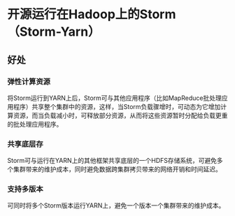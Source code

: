 # 开源运行在Hadoop上的Storm （Storm-Yarn）

## 好处

### 弹性计算资源

将Storm运行到YARN上后，Storm可与其他应用程序（比如MapReduce批处理应用程序）共享整个集群中的资源，这样，当Storm负载骤增时，可动态为它增加计算资源，而当负载减小时，可释放部分资源，从而将这些资源暂时分配给负载更重的批处理应用程序。

### 共享底层存

Storm可与运行在YARN上的其他框架共享底层的一个HDFS存储系统，可避免多个集群带来的维护成本，同时避免数据跨集群拷贝带来的网络开销和时间延迟。

### 支持多版本

可同时将多个Storm版本运行YARN上，避免一个版本一个集群带来的维护成本。



